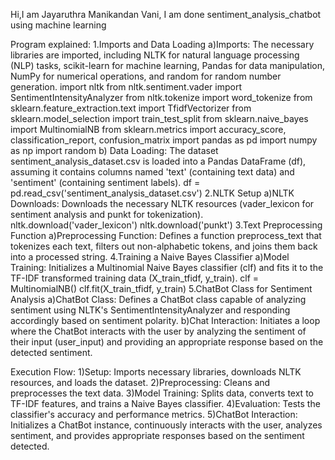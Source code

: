 Hi,I am Jayaruthra Manikandan Vani,
I am done sentiment_analysis_chatbot using machine learning

Program explained:
1.Imports and Data Loading
   a)Imports: The necessary libraries are imported, including NLTK for natural language processing (NLP) tasks, scikit-learn for machine learning, Pandas for data manipulation, NumPy for numerical operations, and random for random number generation.
import nltk
from nltk.sentiment.vader import SentimentIntensityAnalyzer
from nltk.tokenize import word_tokenize
from sklearn.feature_extraction.text import TfidfVectorizer
from sklearn.model_selection import train_test_split
from sklearn.naive_bayes import MultinomialNB
from sklearn.metrics import accuracy_score, classification_report, confusion_matrix
import pandas as pd
import numpy as np
import random
   b) Data Loading: The dataset sentiment_analysis_dataset.csv is loaded into a Pandas DataFrame (df), assuming it contains columns named 'text' (containing text data) and 'sentiment' (containing sentiment labels).
df = pd.read_csv('sentiment_analysis_dataset.csv')
2.NLTK Setup
   a)NLTK Downloads: Downloads the necessary NLTK resources (vader_lexicon for sentiment analysis and punkt for tokenization).
nltk.download('vader_lexicon')
nltk.download('punkt')
3.Text Preprocessing Function
   a)Preprocessing Function: Defines a function preprocess_text that tokenizes each text, filters out non-alphabetic tokens, and joins them back into a processed string.
4.Training a Naive Bayes Classifier
   a)Model Training: Initializes a Multinomial Naive Bayes classifier (clf) and fits it to the TF-IDF transformed training data (X_train_tfidf, y_train).
clf = MultinomialNB()
clf.fit(X_train_tfidf, y_train)
5.ChatBot Class for Sentiment Analysis
   a)ChatBot Class: Defines a ChatBot class capable of analyzing sentiment using NLTK's SentimentIntensityAnalyzer and responding accordingly based on sentiment polarity.
   b)Chat Interaction: Initiates a loop where the ChatBot interacts with the user by analyzing the sentiment of their input (user_input) and providing an appropriate response based on the detected sentiment.


Execution Flow:
1)Setup: Imports necessary libraries, downloads NLTK resources, and loads the dataset.
2)Preprocessing: Cleans and preprocesses the text data.
3)Model Training: Splits data, converts text to TF-IDF features, and trains a Naive Bayes classifier.
4)Evaluation: Tests the classifier's accuracy and performance metrics.
5)ChatBot Interaction: Initializes a ChatBot instance, continuously interacts with the user, analyzes sentiment, and provides appropriate responses based on the sentiment detected.


